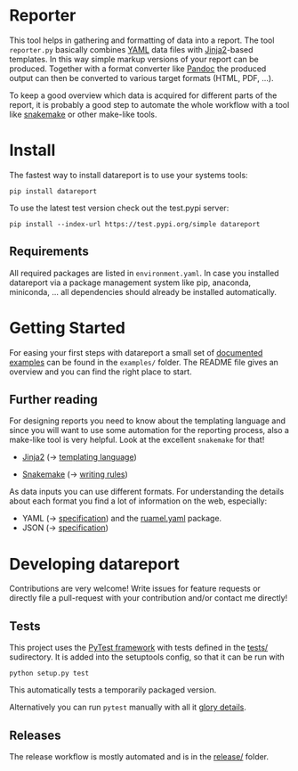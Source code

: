 
# Reporter

   This tool helps in gathering and formatting of data into a report. The tool
   `reporter.py` basically combines [YAML](http://yaml.org/spec/) data files
   with [Jinja2](http://jinja.pocoo.org/docs/2.10/)-based templates.  In this
   way simple markup versions of your report can be produced. Together with a
   format converter like [Pandoc](http://pandoc.org) the produced output can
   then be converted to various target formats (HTML, PDF, ...).

   To keep a good overview which data is acquired for different parts of the
   report, it is probably a good step to automate the whole workflow with a
   tool like [snakemake](https://snakemake.readthedocs.io/en/stable/) or other
   make-like tools.


# Install

   The fastest way to install datareport is to use your systems tools:

    pip install datareport

   To use the latest test version check out the test.pypi server:

    pip install --index-url https://test.pypi.org/simple datareport


## Requirements

   All required packages are listed in `environment.yaml`. In case you
   installed datareport via a package management system like pip, anaconda,
   miniconda, ... all dependencies should already be installed automatically.


# Getting Started

   For easing your first steps with datareport a small set of [documented
   examples](examples/README.md) can be found in the `examples/` folder. The
   README file gives an overview and you can find the right place to start.


## Further reading

   For designing reports you need to know about the templating language and
   since you will want to use some automation for the reporting process, also a
   make-like tool is very helpful. Look at the excellent `snakemake` for that!

   * [Jinja2](http://jinja.pocoo.org/docs/2.10/) (→ [templating
     language](http://jinja.pocoo.org/docs/2.10/templates/))

   * [Snakemake](https://pypi.org/project/snakemake/) (→ [writing
     rules](https://snakemake.readthedocs.io/en/stable/snakefiles/rules.html))

   As data inputs you can use different formats. For understanding the details
   about each format you find a lot of information on the web, especially:

   * YAML (→ [specification](http://yaml.org/spec/)) and the
     [ruamel.yaml](https://yaml.readthedocs.io/en/latest/basicuse.html)
     package.
   * JSON (→ [specification](https://json.org/))


# Developing datareport

   Contributions are very welcome! Write issues for feature requests or
   directly file a pull-request with your contribution and/or contact me
   directly!


## Tests

   This project uses the [PyTest framework](https://docs.pytest.org/en/latest/)
   with tests defined in the [tests/](tests/) sudirectory. It is added into the
   setuptools config, so that it can be run with

    python setup.py test

   This automatically tests a temporarily packaged version.

   Alternatively you can run `pytest` manually with all it [glory
   details](https://docs.pytest.org/en/latest/usage.html).


## Releases

   The release workflow is mostly automated and is in the [release/](release/)
   folder.


